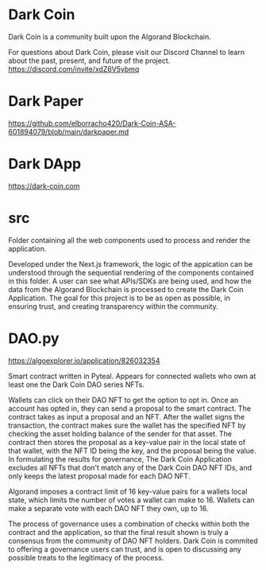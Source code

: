 # Dark Coin
Dark Coin is a community built upon the Algorand Blockchain.

For questions about Dark Coin, please visit our Discord Channel to learn about the past, present, and future of the project.
https://discord.com/invite/xdZ6V5ybmq

# Dark Paper
https://github.com/elborracho420/Dark-Coin-ASA-601894079/blob/main/darkpaper.md

# Dark DApp
https://dark-coin.com

# src
Folder containing all the web components used to process and render the application. 

Developed under the Next.js framework, the logic of the appication can be understood through the sequential rendering of the components contained in this folder. A user can see what APIs/SDKs are being used, and how the data from the Algorand Blockchain is processed to create the Dark Coin Application. The goal for this project is to be as open as possible, in ensuring trust, and creating transparency within the community.

# DAO.py

https://algoexplorer.io/application/826032354

Smart contract written in Pyteal. Appears for connected wallets who own at least one the Dark Coin DAO series NFTs.

Wallets can click on their DAO NFT to get the option to opt in. Once an account has opted in, they can send a proposal to the smart contract. The contract takes as input a proposal and an NFT. After the wallet signs the transaction, the contract makes sure the wallet has the specified NFT by checking the asset holding balance of the sender for that asset. The contract then stores the proposal as a key-value pair in the local state of that wallet, with the NFT ID being the key, and the proposal being the value. In formulating the results for governance, The Dark Coin Application excludes all NFTs that don't match any of the Dark Coin DAO NFT IDs, and only keeps the latest proposal made for each DAO NFT.

Algorand imposes a contract limit of 16 key-value pairs for a wallets local state, which limits the number of votes a wallet can make to 16. Wallets can make a separate vote with each DAO NFT they own, up to 16.

The process of governance uses a combination of checks within both the contract and the application, so that the final result shown is truly a consensus from the community of DAO NFT holders. Dark Coin is commited to offering a governance users can trust, and is open to discussing any possible treats to the legitimacy of the process. 
